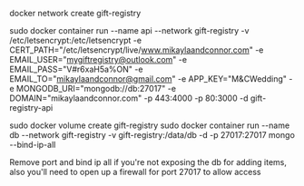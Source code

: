 docker network create gift-registry

sudo docker container run --name api --network gift-registry -v /etc/letsencrypt:/etc/letsencrypt -e CERT_PATH="/etc/letsencrypt/live/www.mikaylaandconnor.com" -e EMAIL_USER="mygiftregistry@outlook.com" -e EMAIL_PASS="V#r6xaH5a%ON" -e EMAIL_TO="mikaylaandconnor@gmail.com" -e APP_KEY="M&CWedding" -e MONGODB_URI="mongodb://db:27017" -e DOMAIN="mikaylaandconnor.com" -p 443:4000 -p 80:3000 -d gift-registry-api 

sudo docker volume create gift-registry
sudo docker container run --name db --network gift-registry -v gift-registry:/data/db -d -p 27017:27017  mongo --bind-ip-all

Remove port and bind ip all if you're not exposing the db for adding items, also you'll need to open up a firewall for port 27017 to allow access

